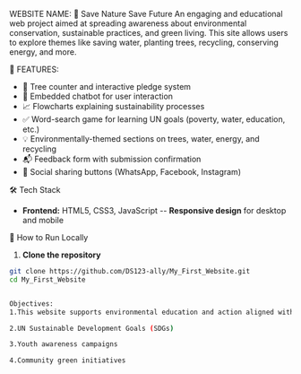 WEBSITE NAME:  🌿 Save Nature Save Future
     An engaging and educational web project aimed at spreading awareness about environmental conservation, sustainable practices, and green living. This site allows users to explore themes like saving water,       planting trees, recycling, conserving energy, and more.

🧩 FEATURES:
- 🌳 Tree counter and interactive pledge system
- 💬 Embedded chatbot for user interaction
- 📈 Flowcharts explaining sustainability processes
- ✅ Word-search game for learning UN goals (poverty, water, education, etc.)
- 💡 Environmentally-themed sections on trees, water, energy, and recycling
- 📬 Feedback form with submission confirmation
- 🔗 Social sharing buttons (WhatsApp, Facebook, Instagram)

🛠 Tech Stack
- **Frontend:** HTML5, CSS3, JavaScript
-- **Responsive design** for desktop and mobile
  
🚀 How to Run Locally
 1. **Clone the repository**
   ```bash
   git clone https://github.com/DS123-ally/My_First_Website.git
   cd My_First_Website


Objectives:
1.This website supports environmental education and action aligned with:

2.UN Sustainable Development Goals (SDGs)

3.Youth awareness campaigns

4.Community green initiatives
